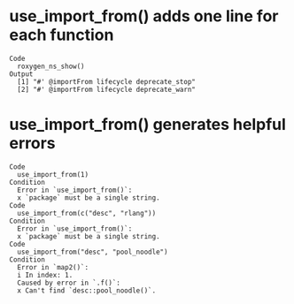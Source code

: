 # use_import_from() adds one line for each function

    Code
      roxygen_ns_show()
    Output
      [1] "#' @importFrom lifecycle deprecate_stop"
      [2] "#' @importFrom lifecycle deprecate_warn"

# use_import_from() generates helpful errors

    Code
      use_import_from(1)
    Condition
      Error in `use_import_from()`:
      x `package` must be a single string.
    Code
      use_import_from(c("desc", "rlang"))
    Condition
      Error in `use_import_from()`:
      x `package` must be a single string.
    Code
      use_import_from("desc", "pool_noodle")
    Condition
      Error in `map2()`:
      i In index: 1.
      Caused by error in `.f()`:
      x Can't find `desc::pool_noodle()`.

